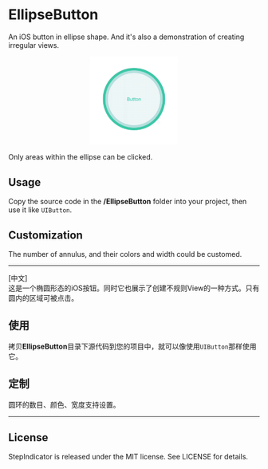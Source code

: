 # EllipseButton
An iOS button in ellipse shape. And it's also a demonstration of creating irregular views.

<p align="center" >
<img src="https://github.com/chenyun122/EllipseButton/blob/master/Screenshot/EllipseButton.gif?raw=true" alt="EllipseButton" title="EllipseButton" width="35%" height="35%" />
</p>

Only areas within the ellipse can be clicked.   

## Usage
Copy the source code in the **/EllipseButton** folder into your project, then use it like `UIButton`.

## Customization
The number of annulus, and their colors and width could be customed.


___
[中文]  
这是一个椭圆形态的iOS按钮。同时它也展示了创建不规则View的一种方式。只有圆内的区域可被点击。

## 使用
拷贝**EllipseButton**目录下源代码到您的项目中，就可以像使用`UIButton`那样使用它。

## 定制
圆环的数目、颜色、宽度支持设置。

___
## License
StepIndicator is released under the MIT license. See LICENSE for details.